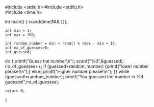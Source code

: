 #include <stdio.h>
#include <stdlib.h>  
#include <time.h>  

int main() {
    srand(time(NULL));

    int min = 1;
    int max = 100;

    int random_number = min + rand() % (max - min + 1);
    int no_of_guesses=0;
    int guessed;

do
{
printf("Guess the number\n");
scanf("%d",&guessed);
no_of_guesses++;
 if (guessed>random_number)
 {printf("lower number please!\n");}
 else{
    printf("Higher number please!\n");
 }}
 while (guessed!=random_number);
printf("You guessed the number in %d guesses!",no_of_guesses);
 
 
    return 0;
}
